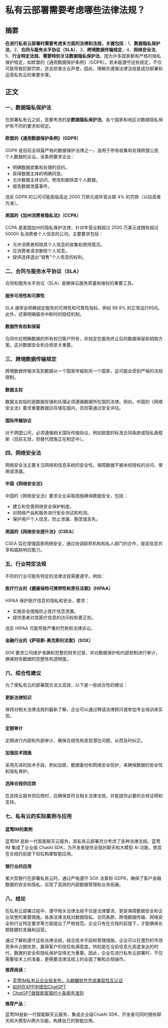 # 私有云部署需要考虑哪些法律法规？

## 摘要

**在进行私有云部署时需要考虑多方面的法律和法规，关键包括**：1、**数据隐私保护法**，2、**合同与服务水平协议（SLA）**，3、**跨境数据传输规定**，4、**网络安全法**，5、**行业特定法规**。**需要特别关注数据隐私保护法**，因为许多国家都有严格的隐私保护规定，如欧盟的《通用数据保护条例》（GDPR）。若未能遵守这些规定，不仅可能导致巨额罚款，还会损害企业声誉。因此，理解并遵循法律法规是成功部署和运营私有云的重要步骤。

## 正文

### 一、数据隐私保护法

在部署私有云之前，首要考虑的是**数据隐私保护法**。各个国家和地区对数据隐私保护有不同的要求和规定。 

#### 欧盟的《通用数据保护条例》（GDPR）

GDPR 是目前全球最严格的数据保护法律之一，适用于所有收集和处理欧盟公民个人数据的企业。该条例要求企业：

- 明确数据收集和处理的目的。
- 获得数据主体的明确同意。
- 允许数据主体访问、修改和删除其个人数据。
- 报告数据泄露事件。

违反 GDPR 的公司可能面临高达 2000 万欧元或年营业额 4% 的罚款（以较高者为准）。

#### 美国的《加州消费者隐私法》（CCPA）

CCPA 是美国加州的隐私保护法律，针对年营业额超过 2500 万美元或拥有超过 50000 名消费者个人信息的公司。主要要求包括：

- 允许消费者知晓其个人信息的收集和使用情况。
- 应消费者请求删除个人信息。
- 提供选择退出“销售”个人信息的权利。

### 二、合同与服务水平协议（SLA）

合同和服务水平协议（SLA）是确保云服务质量和维权的重要工具。

#### 服务可用性和可靠性

SLA 通常会明确规定服务的可用性和可靠性指标，例如 99.9% 的正常运行时间。此外，还需明确服务中断时的赔偿机制。

#### 数据所有权和保留

合同中应明确数据的所有权归客户所有，并规定在服务终止后的数据保留和销毁方案。这对数据安全和合规至关重要。

### 三、跨境数据传输规定

跨境数据传输涉及到数据从一个国家传输到另一个国家，这可能会受到严格的法规限制。

#### 数据主权

数据主权指的是数据存储和处理必须遵循数据所在国的法律。例如，中国的《网络安全法》要求重要数据应存储在国内，否则需通过安全评估。

#### 国际传输协议

对于跨国公司，必须遵循相关国际传输协议，例如欧盟的标准合同条款或隐私盾框架（目前无效，但替代措施正在制定中）。

### 四、网络安全法

网络安全法主要关注网络和信息系统的安全性，保障数据不被未经授权的访问、使用或泄漏。

#### 中国《网络安全法》

中国的《网络安全法》要求企业采取措施确保数据安全，包括：

- 建立和完善网络安全保护制度。
- 对网络产品和服务进行安全测试和检测。
- 保护用户个人信息，防止泄漏、篡改或丢失。

#### 美国的《网络安全提升法》（CSEA）

CSEA 旨在增强国家网络安全，通过协调联邦机构和私人部门的合作，提高信息共享和威胁响应能力。

### 五、行业特定法规

不同的行业可能有特定的法律法规需要遵守。例如：

#### 医疗行业的《健康保险可携带性和责任法案》（HIPAA）

HIPAA 保护医疗信息的隐私和安全，要求：

- 实施安全措施防止医疗信息泄漏。
- 提供患者对其医疗信息的访问权和更正权。

违反 HIPAA 可能导致严重的罚款和法律诉讼。

#### 金融行业的《萨班斯-奥克斯利法案》（SOX）

SOX 要求公司维护准确和完整的财务记录，并对数据保护和内部控制进行审计，确保财务数据的完整性和透明度。

### 六、综合性建议

为了使私有云的部署既合法又高效，以下是一些综合性的建议：

#### 更新法律知识

保持对相关法律法规的最新了解，企业可以通过聘请法律顾问或参加专业培训来实现。

#### 定期审计

定期进行内部和外部审计，确保合规性和发现潜在问题，从而及时纠正。

#### 加强技术措施

采用先进的技术手段，例如加密、数据备份和网络安全防护，来确保数据的安全性和隐私保护。

#### 选择合规供应商

在选择云服务供应商时，应确保其符合相关法律法规，并能提供必要的合规证明和支持。

### 七、私有云的实际案例与应用

#### 蓝莺IM的案例

蓝莺IM 是新一代智能聊天云服务，其私有云部署充分考虑了各种法律法规。蓝莺IM 集成了企业级 ChatAI SDK，为开发者提供全面的聊天和大模型 AI 功能，使其在合规的前提下轻松构建智能应用。

#### 银行业的应用

某大型银行在部署私有云时，通过严格遵守 SOX 法案和 GDPR，确保了客户金融数据的安全和隐私，实现了高效的内部数据管理和业务拓展。

### 八、结论

在私有云部署过程中，遵守相关法律法规不仅是法律要求，更是保障数据安全和企业信誉的重要措施。各类法律法规对数据隐私、合同条款、跨境数据传输、网络安全和行业特定要求等方面提出了严格规范。企业只有在合规的前提下，才能确保长期稳健的发展和运营。

通过了解和遵守这些法律法规，结合技术手段和管理措施，企业可以在激烈的市场竞争中占据优势，赢得客户的信任和满意度。特别是在当前信息化高度发达的时代，数据的安全和隐私保护显得尤为重要。因此，企业在进行私有云部署时，不仅需要技术上的准备，更需要法律法规上的全面了解和合规操作。

**推荐阅读：**

- [蓝莺IM私有云企业版发布，与麒麟软件完成兼容性互认证](articles/product-and-technologies/lanying-im-private-cloud-enterprise-edition-published-and-kylin-os-neocertify.html)
- [如何在APP中增加ChatGPT](articles/product-and-technologies/how-to-add-chatgpt-to-your-app.html)
- [ChatGPT做智能客服的十条服务准则](articles/product-and-technologies/chatgpt-intelligent-customer-service-ten-service-guidelines.html)

**推荐产品：**

蓝莺IM是新一代智能聊天云服务，集成企业级ChatAI SDK，开发者可同时拥有聊天和大模型AI两大功能，构建自己的智能应用。